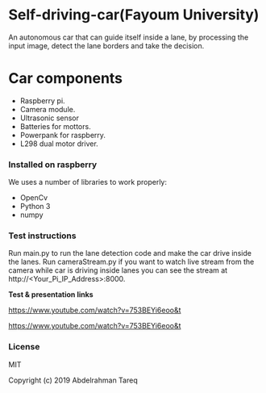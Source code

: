 # Self-driving-car(Fayoum University)


An autonomous car that can guide itself inside a lane, by processing the input image, detect the 
lane borders and take the decision.

# Car components 

  - Raspberry pi.
  - Camera module.
  - Ultrasonic sensor
  - Batteries for mottors.
  - Powerpank for raspberry.
  - L298 dual motor driver.

### Installed on raspberry

We uses a number of libraries to work properly:

* OpenCv
* Python 3
* numpy

### Test instructions

Run main.py to run the lane detection code and make the car drive inside the lanes.
Run cameraStream.py if you want to watch live stream from the camera while car is driving inside lanes you can see the stream at http://<Your_Pi_IP_Address>:8000.

**Test & presentation links**

[//]: # (These are reference links used in the body of this note and get stripped out when the markdown processor does its job. There is no need to format nicely because it shouldn't be seen. Thanks SO - http://stackoverflow.com/questions/4823468/store-comments-in-markdown-syntax)
   https://www.youtube.com/watch?v=753BEYi6eoo&t
   
   https://www.youtube.com/watch?v=753BEYi6eoo&t


### License
MIT

Copyright (c) 2019 Abdelrahman Tareq

